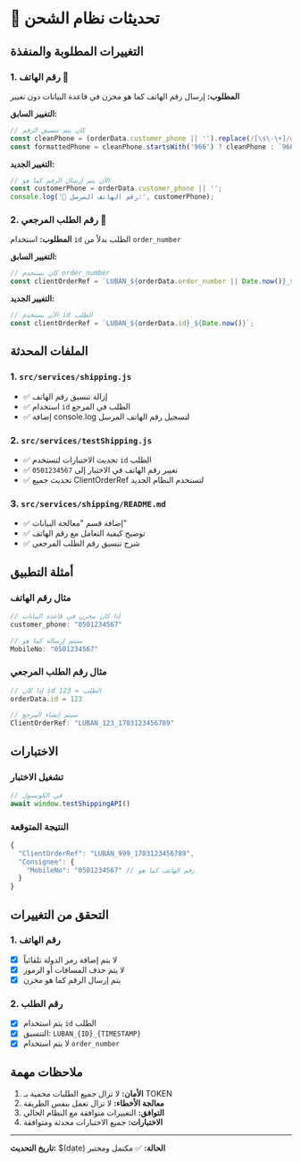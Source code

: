 # 🔄 تحديثات نظام الشحن

## التغييرات المطلوبة والمنفذة

### 1. رقم الهاتف 📱
**المطلوب:** إرسال رقم الهاتف كما هو مخزن في قاعدة البيانات دون تغيير

**التغيير السابق:**
```javascript
// كان يتم تنسيق الرقم
const cleanPhone = (orderData.customer_phone || '').replace(/[\s\-\+]/g, '');
const formattedPhone = cleanPhone.startsWith('966') ? cleanPhone : `966${cleanPhone}`;
```

**التغيير الجديد:**
```javascript
// الآن يتم إرسال الرقم كما هو
const customerPhone = orderData.customer_phone || '';
console.log('📱 رقم الهاتف المرسل:', customerPhone);
```

### 2. رقم الطلب المرجعي 🔢
**المطلوب:** استخدام `id` الطلب بدلاً من `order_number`

**التغيير السابق:**
```javascript
// كان يستخدم order_number
const clientOrderRef = `LUBAN_${orderData.order_number || Date.now()}_${Date.now()}`;
```

**التغيير الجديد:**
```javascript
// الآن يستخدم id الطلب
const clientOrderRef = `LUBAN_${orderData.id}_${Date.now()}`;
```

## الملفات المحدثة

### 1. `src/services/shipping.js`
- ✅ إزالة تنسيق رقم الهاتف
- ✅ استخدام `id` الطلب في المرجع
- ✅ إضافة console.log لتسجيل رقم الهاتف المرسل

### 2. `src/services/testShipping.js`
- ✅ تحديث الاختبارات لتستخدم `id` الطلب
- ✅ تغيير رقم الهاتف في الاختبار إلى `0501234567`
- ✅ تحديث جميع ClientOrderRef لتستخدم النظام الجديد

### 3. `src/services/shipping/README.md`
- ✅ إضافة قسم "معالجة البيانات"
- ✅ توضيح كيفية التعامل مع رقم الهاتف
- ✅ شرح تنسيق رقم الطلب المرجعي

## أمثلة التطبيق

### مثال رقم الهاتف
```javascript
// إذا كان مخزن في قاعدة البيانات
customer_phone: "0501234567"

// سيتم إرساله كما هو
MobileNo: "0501234567"
```

### مثال رقم الطلب المرجعي
```javascript
// إذا كان id الطلب = 123
orderData.id = 123

// سيتم إنشاء المرجع
ClientOrderRef: "LUBAN_123_1703123456789"
```

## الاختبارات

### تشغيل الاختبار
```javascript
// في الكونسول
await window.testShippingAPI()
```

### النتيجة المتوقعة
```javascript
{
  "ClientOrderRef": "LUBAN_999_1703123456789",
  "Consignee": {
    "MobileNo": "0501234567" // رقم الهاتف كما هو
  }
}
```

## التحقق من التغييرات

### 1. رقم الهاتف
- [x] لا يتم إضافة رمز الدولة تلقائياً
- [x] لا يتم حذف المسافات أو الرموز
- [x] يتم إرسال الرقم كما هو مخزن

### 2. رقم الطلب
- [x] يتم استخدام `id` الطلب
- [x] التنسيق: `LUBAN_{ID}_{TIMESTAMP}`
- [x] لا يتم استخدام `order_number`

## ملاحظات مهمة

1. **الأمان:** لا تزال جميع الطلبات محمية بـ TOKEN
2. **معالجة الأخطاء:** لا تزال تعمل بنفس الطريقة
3. **التوافق:** التغييرات متوافقة مع النظام الحالي
4. **الاختبارات:** جميع الاختبارات محدثة ومتوافقة

---

**تاريخ التحديث:** $(date)
**الحالة:** ✅ مكتمل ومختبر 